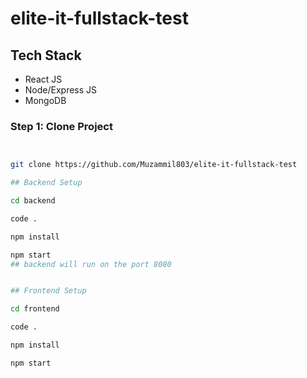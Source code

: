 # elite-it-fullstack-test

## Tech Stack
- React JS
- Node/Express JS
- MongoDB



### Step 1: Clone Project
```bash


git clone https://github.com/Muzammil803/elite-it-fullstack-test

## Backend Setup

cd backend

code .

npm install

npm start
## backend will run on the port 8080


## Frontend Setup

cd frontend

code .

npm install 

npm start